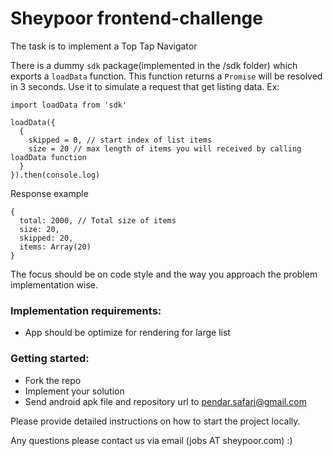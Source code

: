 # Sheypoor frontend-challenge

The task is to implement a Top Tap Navigator

There is a dummy `sdk` package(implemented in the /sdk folder) which exports a `loadData` function. This function returns a `Promise` will be resolved in 3 seconds.
Use it to simulate a request that get listing data. 
Ex:

```
import loadData from 'sdk'

loadData({
  {
    skipped = 0, // start index of list items
    size = 20 // max length of items you will received by calling loadData function
  }
}).then(console.log)

```
Response example

```
{
  total: 2000, // Total size of items
  size: 20,
  skipped: 20,
  items: Array(20)
}
```

The focus should be on code style and the way you approach the problem implementation wise.

### Implementation requirements:

- App should be optimize for rendering  for large list

### Getting started:

- Fork the repo
- Implement your solution
- Send android apk file and repository url to pendar.safari@gmail.com

Please provide detailed instructions
on how to start the project locally.

Any questions please contact us via email (jobs AT sheypoor.com) :)

